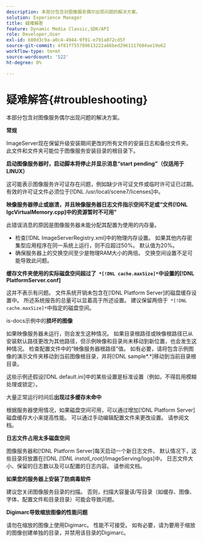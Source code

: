 ```yaml
---
description: 本部分包含对图像服务偶尔出现问题的解决方案。
solution: Experience Manager
title: 疑难解答
feature: Dynamic Media Classic,SDK/API
role: Developer,User
exl-id: b80d3c9a-a0c4-4944-9f91-e791a072cd5f
source-git-commit: 4f81f755789613222a66bed2961117604ae19e62
workflow-type: tm+mt
source-wordcount: '522'
ht-degree: 0%

---
```


# 疑难解答{#troubleshooting}

本部分包含对图像服务偶尔出现问题的解决方案。

**常规**

ImageServer现在保留升级安装期间更改的所有文件的安装日志和备份文件夹。 此文件和文件夹可能位于图像服务安装目录的根目录下。

**启动图像服务器时，启动脚本将停止并显示消息“start pending”（仅适用于LINUX）**

这可能表示图像服务许可证存在问题，例如缺少许可证文件或临时许可证已过期。 有效的许可证文件必须位于[!DNL /usr/local/scene7/licenses]中。

**映像服务器停止或崩溃，并且映像服务器日志文件指示空间不足或“文件[!DNL IgcVirtualMemory.cpp]中的资源暂时不可用”**

此错误消息的原因是图像服务器未能分配其配置为使用的内存量。

* 检查[!DNL ImageServerRegistry.xml]中的物理内存设置。 如果其他内存密集型应用程序在同一系统上运行，则不应超过50%。 默认值为20%。
* 确保服务器上的交换空间至少是物理RAM大小的两倍。 交换空间设置不足可能导致此问题。

**缓存文件夹使用的实际磁盘空间超过了` *[!DNL cache.maxSize]*`中设置的[!DNL PlatformServer.conf]**

这并不表示有问题。 文件系统开销未包含在[!DNL Platform Server]的磁盘缓存设置中。 所述系统报告的总量可以显着高于所述设置。 建议保留两倍于` *[!DNL cache.maxSize]*`中指定的磁盘空间。

is-docs示例中的&#x200B;**损坏的图像**

如果映像服务器未运行，则会发生这种情况。 如果目录根路径或映像根路径已从安装默认路径更改为其他路径，但示例映像和目录尚未移动到新位置，也会发生这种情况。 检查配置文件中的“映像服务器根路径”值。 如有必要，请将包含示例图像的演示文件夹移动到当前图像根目录，并将[!DNL sample*.*]移动到当前目录根目录。

这些示例还假设[!DNL default.ini]中的某些设置是标准设置（例如，不得启用模糊处理或锁定）。

大量正常运行时间后&#x200B;**出现过多缓存未命中**

根据服务器使用情况，如果磁盘空间可用，可以通过增加[!DNL Platform Server]磁盘缓存大小来提高性能。 可以通过手动编辑配置文件来更改设置。 请参阅文档。

**日志文件占用太多磁盘空间**

图像服务器和[!DNL Platform Server]每天启动一个新日志文件。 默认情况下，这些目录将放置在[!DNL *[!DNL install_root]*/ImageServing/logs]中。 日志文件大小、保留的日志数以及可以配置的日志内容。 请参阅文档。

**如果您的服务器上安装了防病毒软件**

建议您关闭图像服务目录的扫描。 否则，扫描大容量读/写目录（如缓存、图像、字体、配置文件和目录目录）可能会导致问题。

**Digimarc导致缩放图像的性能问题**

请勿在缩放的图像上使用Digimarc。 性能不可接受。 如有必要，请为要用于缩放的图像创建单独的目录，并禁用该目录的Digimarc。
